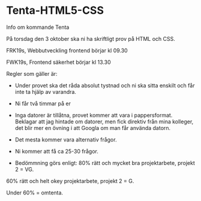 # Tenta-HTML5-CSS
Info om kommande Tenta

På torsdag den 3 oktober ska ni ha skriftligt prov på HTML och CSS.

FRK19s, Webbutveckling frontend börjar kl 09.30  

FWK19s, Frontend säkerhet börjar kl 13.30



Regler som gäller är:

- Under provet ska det råda absolut tystnad och ni ska sitta enskilt och får inte ta hjälp av varandra.

- Ni får två timmar på er

- Inga datorer är tillåtna, provet kommer att vara i pappersformat. 
  Beklagar att jag hintade om datorer, men fick direktiv från mina kolleger, det blir mer en övning i att Googla om man får använda         datorn.

- Det mesta kommer vara alternativ frågor. 

- Ni kommer att få ca 25-30 frågor.

- Bedömmning görs enligt: 
80% rätt och mycket bra projektarbete, projekt 2 = VG.

60% rätt och helt okey projektarbete, projekt 2 = G.

Under 60% = omtenta.




